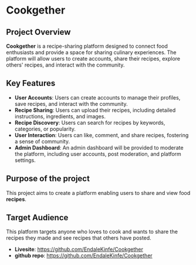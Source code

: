 # Cookgether

## Project Overview

__Cookgether__ is a recipe-sharing platform designed to connect food enthusiasts and provide a space for sharing culinary experiences. The platform will allow users to create accounts, share their recipes, explore others' recipes, and interact with the community.

## Key Features

- **User Accounts**: Users can create accounts to manage their profiles, save recipes, and interact with the community.
- **Recipe Sharing**: Users can upload their recipes, including detailed instructions, ingredients, and images.
- **Recipe Discovery**: Users can search for recipes by keywords, categories, or popularity.
- **User Interaction**: Users can like, comment, and share recipes, fostering a sense of community.
- **Admin Dashboard**: An admin dashboard will be provided to moderate the platform, including user accounts, post moderation, and platform settings.

## Purpose of the project

This project aims to create a platform enabling users to share and view food __recipes__.

## Target Audience

This platform targets anyone who loves to cook and wants to share the recipes they made and see recipes that others have posted.
- **Livesite**: <https://github.com/EndaleKinfe/Cookgether>
- **github repo**: <https://github.com/EndaleKinfe/Cookgether>
